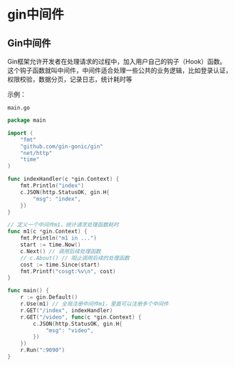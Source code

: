 # gin中间件

## Gin中间件

Gin框架允许开发者在处理请求的过程中，加入用户自己的钩子（Hook）函数。这个钩子函数就叫中间件，中间件适合处理一些公共的业务逻辑，比如登录认证，权限校验，数据分页，记录日志，统计耗时等

示例：

`main.go`

```go
package main

import (
	"fmt"
	"github.com/gin-gonic/gin"
	"net/http"
	"time"
)

func indexHandler(c *gin.Context) {
	fmt.Println("index")
	c.JSON(http.StatusOK, gin.H{
		"msg": "index",
	})
}

// 定义一个中间件m1，统计请求处理函数耗时
func m1(c *gin.Context) {
	fmt.Println("m1 in ...")
	start := time.Now()
	c.Next() // 调用后续处理函数
	// c.About() // 阻止调用后续的处理函数
	cost := time.Since(start)
	fmt.Printf("cosgt:%v\n", cost)
}

func main() {
	r := gin.Default()
	r.Use(m1) // 全局注册中间件m1，里面可以注册多个中间件
	r.GET("/index", indexHandler)
	r.GET("/video", func(c *gin.Context) {
		c.JSON(http.StatusOK, gin.H{
			"msg": "video",
		})
	})
	r.Run(":9090")
}
```

